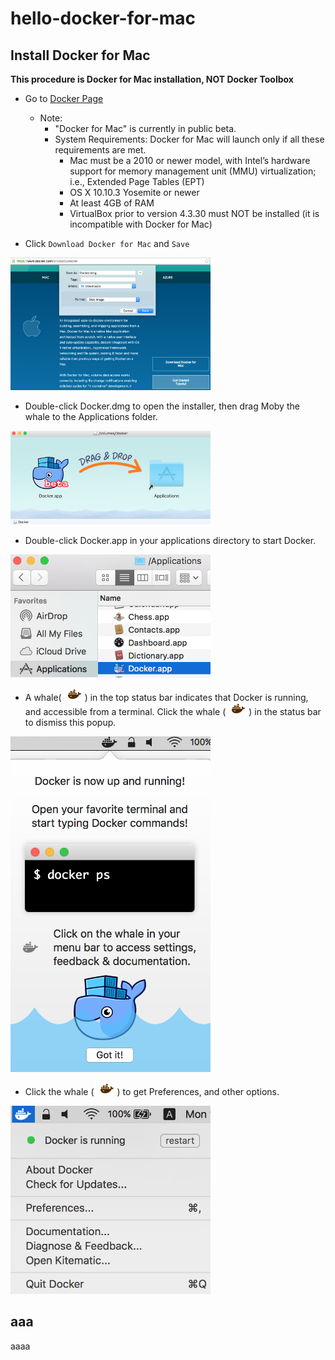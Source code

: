 # hello-docker-for-mac

## Install Docker for Mac

**This procedure is Docker for Mac installation, NOT Docker Toolbox**

- Go to [Docker Page](https://www.docker.com/products/docker)

  - Note:
    - "Docker for Mac" is currently in public beta.
    - System Requirements: Docker for Mac will launch only if all these requirements are met.
      - Mac must be a 2010 or newer model, with Intel’s hardware support for memory management unit (MMU) virtualization; i.e., Extended Page Tables (EPT)
      - OS X 10.10.3 Yosemite or newer
      - At least 4GB of RAM
      - VirtualBox prior to version 4.3.30 must NOT be installed (it is incompatible with Docker for Mac)

- Click `Download Docker for Mac` and `Save`

<img src="https://github.com/Soichiro75/hello-docker-for-mac/blob/master/images/2016-07-07_DownloadDockerDmg.png" width="320px">

- Double-click Docker.dmg to open the installer, then drag Moby the whale to the Applications folder.

<img src="https://github.com/Soichiro75/hello-docker-for-mac/blob/master/images/2016-07-11_01_InstallDocker.png" width="320px">

- Double-click Docker.app in your applications directory to start Docker.

<img src="https://github.com/Soichiro75/hello-docker-for-mac/blob/master/images/2016-07-11_02_OpenDocker.png" width="320px">

- A whale(<img src="https://github.com/Soichiro75/hello-docker-for-mac/blob/master/images/2016-07-11_06_whale-x.png">) in the top status bar indicates that Docker is running, and accessible from a terminal. Click the whale (<img src="https://github.com/Soichiro75/hello-docker-for-mac/blob/master/images/2016-07-11_06_whale-x.png">) in the status bar to dismiss this popup.

<img src="https://github.com/Soichiro75/hello-docker-for-mac/blob/master/images/2016-07-11_07_RunningDocker.png" width="320px">

- Click the whale (<img src="https://github.com/Soichiro75/hello-docker-for-mac/blob/master/images/2016-07-11_06_whale-x.png">) to get Preferences, and other options.

<img src="https://github.com/Soichiro75/hello-docker-for-mac/blob/master/images/2016-07-11_08_ClickTheWhale.png" width="320px">


## aaa

aaaa

